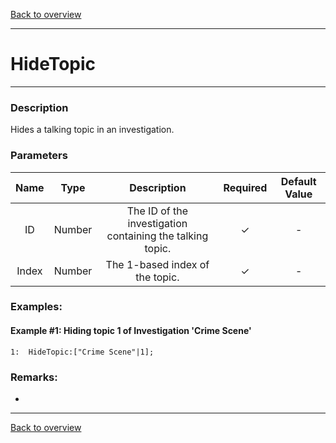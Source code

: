[Back to overview](index.md)

---
# HideTopic
---
### Description
Hides a talking topic in an investigation.

### Parameters

|Name|Type|Description|Required|Default Value|
|:---:|:---:|:---:|:---:|:---:|
|ID|Number|The ID of the investigation containing the talking topic.|✓|-|
|Index|Number|The 1-based index of the topic.|✓|-|

### Examples:
#### Example #1: Hiding topic 1 of Investigation 'Crime Scene'
```
1:  HideTopic:["Crime Scene"|1];
```
### Remarks:
-

---
[Back to overview](index.md)